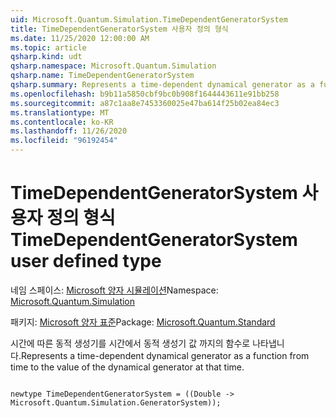 ```yaml
---
uid: Microsoft.Quantum.Simulation.TimeDependentGeneratorSystem
title: TimeDependentGeneratorSystem 사용자 정의 형식
ms.date: 11/25/2020 12:00:00 AM
ms.topic: article
qsharp.kind: udt
qsharp.namespace: Microsoft.Quantum.Simulation
qsharp.name: TimeDependentGeneratorSystem
qsharp.summary: Represents a time-dependent dynamical generator as a function from time to the value of the dynamical generator at that time.
ms.openlocfilehash: b9b11a5850cbf9bc0b908f1644443611e91bb258
ms.sourcegitcommit: a87c1aa8e7453360025e47ba614f25b02ea84ec3
ms.translationtype: MT
ms.contentlocale: ko-KR
ms.lasthandoff: 11/26/2020
ms.locfileid: "96192454"
---
```

# <a name="timedependentgeneratorsystem-user-defined-type"></a><span data-ttu-id="321c8-102">TimeDependentGeneratorSystem 사용자 정의 형식</span><span class="sxs-lookup"><span data-stu-id="321c8-102">TimeDependentGeneratorSystem user defined type</span></span>

<span data-ttu-id="321c8-103">네임 스페이스: [Microsoft 양자 시뮬레이션](xref:Microsoft.Quantum.Simulation)</span><span class="sxs-lookup"><span data-stu-id="321c8-103">Namespace: [Microsoft.Quantum.Simulation](xref:Microsoft.Quantum.Simulation)</span></span>

<span data-ttu-id="321c8-104">패키지: [Microsoft 양자 표준](https://nuget.org/packages/Microsoft.Quantum.Standard)</span><span class="sxs-lookup"><span data-stu-id="321c8-104">Package: [Microsoft.Quantum.Standard](https://nuget.org/packages/Microsoft.Quantum.Standard)</span></span>


<span data-ttu-id="321c8-105">시간에 따른 동적 생성기를 시간에서 동적 생성기 값 까지의 함수로 나타냅니다.</span><span class="sxs-lookup"><span data-stu-id="321c8-105">Represents a time-dependent dynamical generator as a function from time to the value of the dynamical generator at that time.</span></span>

```qsharp

newtype TimeDependentGeneratorSystem = ((Double -> Microsoft.Quantum.Simulation.GeneratorSystem));
```

